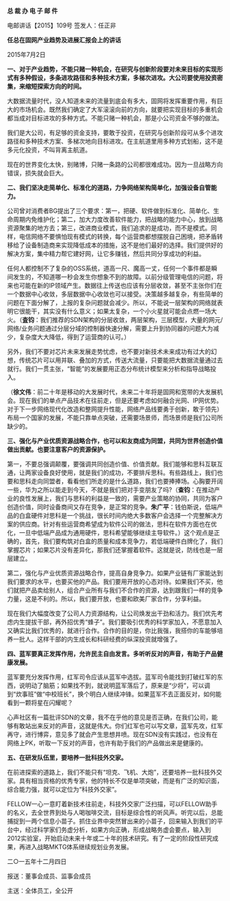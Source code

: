 **总 裁 办 电 子 邮 件**

 

电邮讲话【2015】109号         签发人：任正非

**任总在固网产业趋势及进展汇报会上的讲话**

2015年7月2日

**一、对于产业趋势，不能只赌一种机会，在研究与创新阶段要对未来目标的实现形式有多种假设，多条进攻路径和多种技术方案，多梯次进攻。大公司要使用投资密集，来缩短探索方向的时间。**

大数据流量时代，没人知道未来的流量到底会有多大，固网将发挥重要作用，有巨大的市场机会。既然我们确定了大军滚滚向前的方向，就要把实现目标的多重机会都当成对目标进攻的多种方式。不能只赌一种机会，那是小公司资金不够的做法。

我们是大公司，有足够的资金支持，要敢于投资，在研究与创新阶段可从多个进攻路径和多种技术方案、多梯次地向目标进攻。在主航道里用多种方式划船，这不是多元化投资，不叫背离主航道。

现在的世界变化太快，别赌博，只赌一条路的公司都很难成功。因为一旦战略方向错误，损失就会巨大。

 



**二、我们坚决走简单化、标准化的道路，力争网络架构简单化，加强设备自管能力。**

公司曾对消费者BG提出了三个要求：第一，把硬、软件做到标准化、简单化、生命周期内免维护化；第二，加大力度改善软件能力，把战略的能力中心，放到战略资源聚集的地方去；第三，改进商业模式，我们追求的是成功，而不是模式。同样，电信网络不要惧怕现有模式的转换，每个运营商都想摆脱自己困境，把矛盾转移给了设备制造商来实现降低成本的措施，这不是他们最好的选择。我们提供好的解决方案，集中精力帮它建好网，让它多赚钱，然后共同分享成功的利益。

任何人都控制不了复杂的OSS系统，道高一尺、魔高一丈，任何一个事件都是瞬间发生的，不知道哪一秒会发生你想象不到的故障。以前分级管理电信的问题，将来也可能在新的IP领域产生。数据往上传送也应该有分层收敛，甚至不主张你们在一个数据中心收敛，多层数据中心收敛也可以接受。决策越多越复杂，有些简单的问题在下面分解了，上报的复杂问题就会减少。所以，不能说一层架构的网络就表明它很能干，其实没有什么意义；如果太复杂，一个小火星就可能会点燃一场大火。（**査钧**：我们推荐的SDN架构的分层收敛，两层架构，三层模型，大量的网元/网络/业务问题通过分层分域的控制器快速分解，需要上升到协同器的问题大为减少，复杂度大大降低，得到了运营商的认可。）

另外，我们不要对芯片未来发展走势忧虑，也不要对新技术未来成功有过大的幻想，传统芯片可以用并联、叠加的方式，传送大流量，只要能把大数据流量通过去就行。我们一贯主张，“智能”的发展要用正态分布统计模型来分析和指导战略投入。

（**徐文伟**：前二十年是移动的大发展时代，未来二十年将是固网和宽带的大发展机会。现在我们的单点产品技术在往前走，但是还要考虑如何融合光网、IP网优势。对于下一步网络现代化改造和整网提升性能，网络产品线要勇于创新，敢于领先）布局一个国家的发展，不能只靠单点突破，还需要场景师，而场景师是我们公司所缺少的。

 



**三、强化与产业优质资源战略合作，也可以和友商成为同盟，共同为世界创造价值做出贡献。也要注意客户的资源保护。**

第一，不要总强调颠覆，要强调共同创造价值、价值贡献。我们能够和思科互联互通，让两家设备良好使用，就是我们的成功，不要排斥思科。有些路线上，我们也要和思科走向同盟者，看看他们所走的是什么道路，我们也要捧捧场。心胸要开阔一些，华为之所以能走到今天，不就是我们把对手变朋友了吗?（**查钧**：在推动产业的良性发展上，我们与思科的利益是一致的，需要产业策略的协同，共同为客户创造价值，同时设备商间又存在竞争，是正常的竞争。**朱广平**：钱伯斯说，低端产品的白盒硬件对思科是一个挑战，很长时间内绝大多数客户会选择一个完整解决方案的供应商。针对有些运营商希望成为软件公司的做法，思科在软件方面也在优化，一旦中低端产品成为通用硬件，思科希望能够继续主导软件。）这个观点是正确的，首先，我们要构筑对白盒的质量和成本竞争力，若低端硬件白牌化了，我们掌握芯片；如果芯片没有差异化，那我们还掌握着软件。这就是说，防线也是一层层建立。

第二，强化与产业优质资源战略合作，提高自身竞争力。如果产业链有厂家能达到我们要求的水平，也要买他的产品。我们要用开放的心态对待。如果我们不买，他们就把产品卖给别人，组合产业所有与我们不合作的资源，达到跟我们一样的竞争力量，这是不利的。所以，我们要开放，也要和欧美厂家合作，分享利益。

现在我们大幅度改变了公司人力资源结构，让公司焕发出干劲和活力。我们优先考虑内生提拔干部，再外招优秀“蜂子”。我们要吸引优秀的科学家加入，不愿意加入又确实比我们优秀的，就进行合作。合作的目的是，你比我强，我搭你的车能够培养一批人。这样干部的内生成长和科研经费的纵深投资就增强了。

 



**四、蓝军要真正发挥作用，允许民主自由发言。多听听反对的声音，有助于产品健康发展。**

蓝军要充分发挥作用，红军司令应该从蓝军中选拔。蓝军司令能找到打破红军的东西，说明动了脑筋；如果找不到，就说明蓝军落后了，原来是“少将”，可以调到“炊事班”做“中校班长”，换个明白人继续冲锋。如果蓝军不去正面反对，如何能看到一颗将星在闪耀呢？

心声社区有一篇批评SDN的文章，我不在乎他的意见是否正确，在我们公司，能够有敢站出来反对的声音，这就是伟大。你们红军也可以写文章，蓝军先攻，红军再守，进行博弈，意见多了就会产生思想井喷。现在SDN没有实践过，也没有在网络上PK，听取一下反对的声音，也许有助于我们的产品做出来是健康的。

 



**五、在研发队伍里，要培养一批科技外交家。**

在前进探索的道路上，我们不能只有“坦克、飞机、大炮”，还要培养一批科技外交家。具有相当资格的优秀专家，他的特长不仅是单项突破，而是有广泛的知识面，综合能力强，就可以定位为“科技外交家”。

FELLOW一心一意盯着新技术往前走，科技外交家广泛扫描，可以FELLOW助手的名义，去全世界到处与人喝咖啡交流，目标是综合性的听风声。听完以后，总能捕捉到一两个信息小苗子。抓住业界中突然冒出来的小苗子，回来输入到我们的平台中，经过科学家们务虚分析，如果方向正确，形成战略务虚会要点，输入到2012实验室，开始启动未来十年或二十年的技术研究。有了一定的阶段性研究成果，再进入战略MKTG体系继续规划业务发展。





二○一五年十二月四日



报送：董事会成员、监事会成员

主送：全体员工，全公开